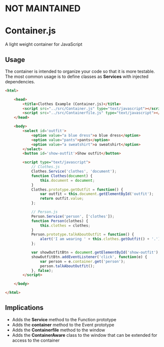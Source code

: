 # NOT MAINTAINED

# Container.js

A light weight container for JavaScript

## Usage

The container is intended to organize your code so that it is more testable.
The most common usage is to define classes as **Services** with injected dependencies.

```html
<html>

    <head>
        <title>Clothes Example (Container.js)</title>
        <script src="../src/Container.js" type="text/javascript"></script>
        <script src="../src/Containerfile.js" type="text/javascript"></script>
    </head>

    <body>
        <select id='outfit'>
            <option value="a blue dress">a blue dress</option>
            <option value="pants">pants</option>
            <option value="a sweatshirt">a sweatshirt</option>
        </select>
        <button id='show-outfit'>Show outfit</button>

        <script type="text/javascript">
            // Clothes.js
            Clothes.Service('clothes', 'document');
            function Clothes(document) {
                this.document = document;
            }
            Clothes.prototype.getOutfit = function() {
                var outfit = this.document.getElementById('outfit');
                return outfit.value;
            };

            // Person.js
            Person.Service('person', ['clothes']);
            function Person(clothes) {
                this.clothes = clothes;
            }
            Person.prototype.talkAboutOutfit = function() {
                alert('I am wearing ' + this.clothes.getOutfit() + '.');
            };       

            var showOutfitBtn = document.getElementById('show-outfit');
            showOutfitBtn.addEventListener('click', function(e) {
                var person = e.container.get('person');
                person.talkAboutOutfit();
            }, false);
        </script>

    </body>

</html>
```


## Implications

- Adds the **Service** method to the Function prototype
- Adds the **container** method to the Event prototype
- Adds the **Containerfile** method to the window
- Adds the **ContainerAware** class to the window that can be extended for access to the container
